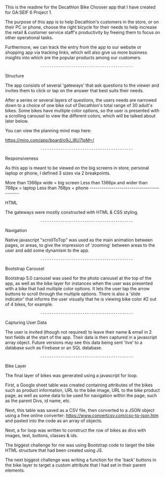 This is the readme for the Decathlon Bike Chooser app that I have created for GA:SEIF 6 Project 1.

The purpose of this app is to help Decathlon's customers in the store, or on their PC or phone, choose the right bicycle for their needs to help increase the retail & customer service staff's productivity by freeing them to focus on other operational tasks.

Furthermore, we can track the entry from the app to our website or shopping app via tracking links, which will also give us more business insights into which are the popular products among our customers.

					------------------------------------------


Structure

The app consists of several 'gateways' that ask questions to the viewer and invites them to click or tap on the answer that best suits their needs.

After a series or several layers of questions, the users needs are narrowed down to a choice of one bike out of Decathlon's total range of 30 adult's bikes. Some bikes have multiple color options, so the user is presented with a scrolling carousel to view the different colors, which will be talked about later below.

You can view the planning mind map here:

https://miro.com/app/board/o9J_l8U7IpM=/


					------------------------------------------


Responsiveness

As this app is meant to be viewed on the big screens in store, personal laptop or phone, I defined 3 sizes via 2 breakpoints.

More than 1366px wide = big screen
Less than 1366px and wider than 768px = laptop
Less than 768px = phone
					------------------------------------------


HTML

The gateways were mostly constructed with HTML & CSS styling.


					------------------------------------------


Navigation

Native javascript "scrollToTop" was used as the main animation between pages, or areas, to give the impression of 'zooming' between areas to the user and add some dynamism to the app. 

					------------------------------------------

Bootstrap Carousel

Bootstrap 5.0 carousel was used for the photo carousel at the top of the app, as well as the bike layer for instances when the user was presented with a bike that had multiple color options. It lets the user tap the arrow buttons to scroll through the multiple options. There is also a 'slide indicator' that informs the user visually that he is viewing bike color #2 out of 4 bikes, for example.

					------------------------------------------

Capturing User Data

The user is invited (though not required) to leave their name & email in 2 text fields at the start of the app.
Their data is then captured in a javascript array object.
Future versions may see this data being sent 'live' to a database such as Firebase or an SQL database.

					------------------------------------------
Bike Layer

The final layer of bikes was generated using a javascript for loop.

First, a Google sheet table was created containing attributes of the bikes such as product information, URL to the bike image, URL to the bike product page, as well as some data to be used for navigation within the page, such as the parent Divs, id name, etc.

Next, this table was saved as a CSV file, then converted to a JSON object using a free online converter: https://www.convertcsv.com/csv-to-json.htm and pasted into the code as an array of objects.


Next, a for loop was written to construct the row of bikes as divs with images, text, buttons, classes & ids. 

The biggest challenge for me was using Bootstrap code to target the bike HTML structure that had been created using JS. 

The next biggest challenge was writing a function for the 'back' buttons in the bike layer to target a custom attribute that I had set in their parent elements.
